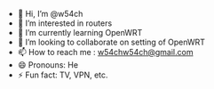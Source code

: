 - 👋 Hi, I’m @w54ch
- 👀 I’m interested in routers
- 🌱 I’m currently learning OpenWRT
- 💞️ I’m looking to collaborate on setting of OpenWRT
- 📫 How to reach me : w54chw54ch@gmail.com
- 😄 Pronouns: He
- ⚡ Fun fact: TV, VPN,  etc.

<!---
w54ch/w54ch is a ✨ special ✨ repository because its `README.md` (this file) appears on your GitHub profile.
You can click the Preview link to take a look at your changes.
--->
